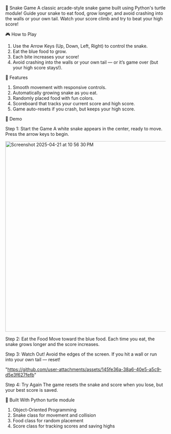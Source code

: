 🐍 Snake Game
A classic arcade-style snake game built using Python's turtle module! Guide your snake to eat food, grow longer, and avoid crashing into the walls or your own tail. Watch your score climb and try to beat your high score!

🎮 How to Play

  1. Use the Arrow Keys (Up, Down, Left, Right) to control the snake.
  2. Eat the blue food to grow.
  3. Each bite increases your score!
  4. Avoid crashing into the walls or your own tail — or it’s game over (but your high score stays!).

🚀 Features

  1. Smooth movement with responsive controls.
  2. Automatically growing snake as you eat.
  3. Randomly placed food with fun colors.
  4. Scoreboard that tracks your current score and high score.
  5. Game auto-resets if you crash, but keeps your high score.

📸 Demo
  
  Step 1: Start the Game
  A white snake appears in the center, ready to move. Press the arrow keys to begin.
  
  <img width="599" alt="Screenshot 2025-04-21 at 10 56 30 PM" src="https://github.com/user-attachments/assets/fc2c0f00-2743-4269-a6b9-220a2218d55d" />

  Step 2: Eat the Food
  Move toward the blue food. Each time you eat, the snake grows longer and the score increases.
  
  Step 3: Watch Out!
  Avoid the edges of the screen. If you hit a wall or run into your own tail — reset!


  "https://github.com/user-attachments/assets/145fe36a-38a6-40e5-a5c9-d5e3f627fefb"


  Step 4: Try Again
  The game resets the snake and score when you lose, but your best score is saved.

🧠 Built With Python turtle module
  1. Object-Oriented Programming
  2. Snake class for movement and collision
  3. Food class for random placement
  4. Score class for tracking scores and saving highs
